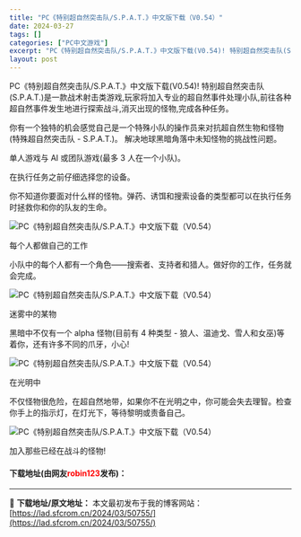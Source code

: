 ```yaml
---
title: "PC《特别超自然突击队/S.P.A.T.》中文版下载（V0.54）"
date: 2024-03-27
tags: []
categories: ["PC中文游戏"]
excerpt: "PC《特别超自然突击队/S.P.A.T.》中文版下载(V0.54)! 特别超自然突击队(S.P.A.T.)是一款战术射击类游戏,玩家将加入专业的超自然事件处理小队,前往各种超自然事件发生地进行探索战斗,消灭出现的怪物,完成各种任务。 你有一个独特的机会感觉自己是一个特殊小队的操作员来对抗超自然生物和&hellip;"
layout: post
---
```


 <p>PC《特别超自然突击队/S.P.A.T.》中文版下载(V0.54)! 特别超自然突击队(S.P.A.T.)是一款战术射击类游戏,玩家将加入专业的超自然事件处理小队,前往各种超自然事件发生地进行探索战斗,消灭出现的怪物,完成各种任务。</p> <p>你有一个独特的机会感觉自己是一个特殊小队的操作员来对抗超自然生物和怪物(特殊超自然突击队 - S.P.A.T.)。 解决地球黑暗角落中未知怪物的挑战性问题。</p> <p>单人游戏与 AI 或团队游戏(最多 3 人在一个小队)。</p> <p>在执行任务之前仔细选择您的设备。</p> <p>你不知道你要面对什么样的怪物。弹药、诱饵和搜索设备的类型都可以在执行任务时拯救你和你的队友的生命。</p> <p><img align="" border="0" src="https://lad.sfcrom.cn/wp-content/uploads/2024/03/20240327_6603a219bcd32.gif" alt="PC《特别超自然突击队/S.P.A.T.》中文版下载（V0.54）" /></p> <p>每个人都做自己的工作</p> <p>小队中的每个人都有一个角色&mdash;&mdash;搜索者、支持者和猎人。做好你的工作，任务就会完成。</p> <p><img align="" border="0" src="https://lad.sfcrom.cn/wp-content/uploads/2024/03/20240327_6603a221db6da.gif" alt="PC《特别超自然突击队/S.P.A.T.》中文版下载（V0.54）" /></p> <p>迷雾中的某物</p> <p>黑暗中不仅有一个 alpha 怪物(目前有 4 种类型 - 狼人、温迪戈、雪人和女巫)等着你，还有许多不同的爪牙，小心!</p> <p><img align="" border="0" src="https://lad.sfcrom.cn/wp-content/uploads/2024/03/20240327_6603a224e64fa.gif" alt="PC《特别超自然突击队/S.P.A.T.》中文版下载（V0.54）" /></p> <p>在光明中</p> <p>不仅怪物很危险，在超自然地带，如果你不在光明之中，你可能会失去理智。检查你手上的指示灯，在灯光下，等待黎明或责备自己。</p> <p><img align="" border="0" src="https://lad.sfcrom.cn/wp-content/uploads/2024/03/20240327_6603a22836937.gif" alt="PC《特别超自然突击队/S.P.A.T.》中文版下载（V0.54）" /></p> <p>加入那些已经在战斗的怪物!</p> <p><h4>下载地址(由网友<font color="red">robin123</font>发布)：</h4></p> 

---
📖 **下载地址/原文地址：** 本文最初发布于我的博客网站：[https://lad.sfcrom.cn/2024/03/50755/](https://lad.sfcrom.cn/2024/03/50755/)
